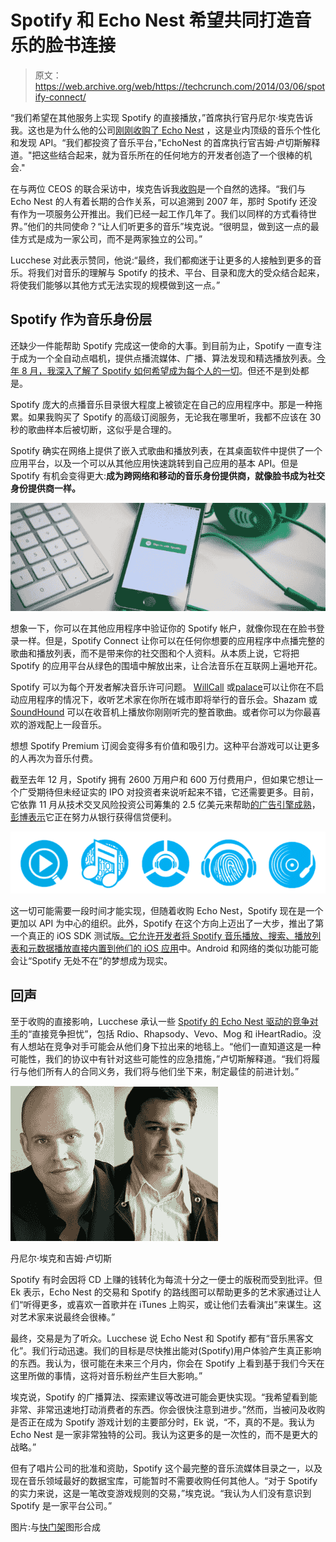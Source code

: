 # Spotify 和 Echo Nest 希望共同打造音乐的脸书连接

> 原文：<https://web.archive.org/web/https://techcrunch.com/2014/03/06/spotify-connect/>

“我们希望在其他服务上实现 Spotify 的直接播放，”首席执行官丹尼尔·埃克告诉我。这也是为什么他的公司[刚刚收购了 Echo Nest](https://web.archive.org/web/20230404201858/https://techcrunch.com/2014/03/06/spotify-acquires-the-echo-nest/) ，这是业内顶级的音乐个性化和发现 API。“我们都投资了音乐平台，”EchoNest 的首席执行官吉姆·卢切斯解释道。"把这些结合起来，就为音乐所在的任何地方的开发者创造了一个很棒的机会."

在与两位 CEOS 的联合采访中，埃克告诉我[收购](https://web.archive.org/web/20230404201858/http://blog.echonest.com/post/78749300941/the-echo-nest-joins-spotify)是一个自然的选择。“我们与 Echo Nest 的人有着长期的合作关系，可以追溯到 2007 年，那时 Spotify 还没有作为一项服务公开推出。我们已经一起工作几年了。我们以同样的方式看待世界。”他们的共同使命？“让人们听更多的音乐”埃克说。“很明显，做到这一点的最佳方式是成为一家公司，而不是两家独立的公司。”

Lucchese 对此表示赞同，他说:“最终，我们都痴迷于让更多的人接触到更多的音乐。将我们对音乐的理解与 Spotify 的技术、平台、目录和庞大的受众结合起来，将使我们能够以其他方式无法实现的规模做到这一点。”

## Spotify 作为音乐身份层

还缺少一件能帮助 Spotify 完成这一使命的大事。到目前为止，Spotify 一直专注于成为一个全自动点唱机，提供点播流媒体、广播、算法发现和精选播放列表。[今年 8 月，我深入了解了 Spotify 如何希望成为每个人的一切](https://web.archive.org/web/20230404201858/https://techcrunch.com/2013/08/10/the-quest-to-be-your-omni-jukebox/)。但还不是到处都是。

Spotify 庞大的点播音乐目录很大程度上被锁定在自己的应用程序中。那是一种拖累。如果我购买了 Spotify 的高级订阅服务，无论我在哪里听，我都不应该在 30 秒的歌曲样本后被切断，这似乎是合理的。

Spotify 确实在网络上提供了嵌入式歌曲和播放列表，在其桌面软件中提供了一个应用平台，以及一个可以从其他应用快速跳转到自己应用的基本 API。但是 Spotify 有机会变得更大:**成为跨网络和移动的音乐身份提供商，就像脸书成为社交身份提供商一样。**

![ios-sdk (1)](img/e40076214a8ddb73b10bde7721dcec7d.png)

想象一下，你可以在其他应用程序中验证你的 Spotify 帐户，就像你现在在脸书登录一样。但是，Spotify Connect 让你可以在任何你想要的应用程序中点播完整的歌曲和播放列表，而不是带来你的社交图和个人资料。从本质上说，它将把 Spotify 的应用平台从绿色的围墙中解放出来，让合法音乐在互联网上遍地开花。

Spotify 可以为每个开发者解决音乐许可问题。 [WillCall](https://web.archive.org/web/20230404201858/https://techcrunch.com/tag/willcall/) 或[palace](https://web.archive.org/web/20230404201858/https://techcrunch.com/2013/03/05/applauze/)可以让你在不启动应用程序的情况下，收听艺术家在你所在城市即将举行的音乐会。Shazam 或 [SoundHound](https://web.archive.org/web/20230404201858/https://techcrunch.com/tag/soundhound/) 可以在收音机上播放你刚刚听完的整首歌曲。或者你可以为你最喜欢的游戏配上一段音乐。

想想 Spotify Premium 订阅会变得多有价值和吸引力。这种平台游戏可以让更多的人再次为音乐付费。

截至去年 12 月，Spotify 拥有 2600 万用户和 600 万付费用户，但如果它想让一个广受期待但未经证实的 IPO 对投资者来说听起来不错，它还需要更多。目前，它依靠 11 月从技术交叉风险投资公司筹集的 2.5 亿美元来帮助[的广告引擎成熟](https://web.archive.org/web/20230404201858/https://techcrunch.com/2014/01/15/spotify-limits/)，[彭博表示](https://web.archive.org/web/20230404201858/http://www.bloomberg.com/news/2014-03-06/spotify-said-to-seek-credit-facility-in-step-toward-ipo.html)它正在努力从银行获得信贷便利。

![Echo Nest Icons](img/4346f1281bcac23a368d9bb689a7192b.png)

这一切可能需要一段时间才能实现，但随着收购 Echo Nest，Spotify 现在是一个更加以 API 为中心的组织。此外，Spotify 在这个方向上迈出了一大步，推出了第一个真正的 iOS SDK 测试版[。它允许开发者将 Spotify 音乐播放、搜索、播放列表和元数据播放](https://web.archive.org/web/20230404201858/http://devnews.spotify.com/2014/03/06/announcing-the-new-spotify-ios-sdk-beta/)[直接内置到他们的 iOS 应用](https://web.archive.org/web/20230404201858/https://developer.spotify.com/technologies/spotify-ios-sdk/tutorial/)中。Android 和网络的类似功能可能会让“Spotify 无处不在”的梦想成为现实。

## 回声

至于收购的直接影响，Lucchese 承认一些 [Spotify 的 Echo Nest 驱动的竞争对手](https://web.archive.org/web/20230404201858/http://echonest.com/customers/)的“直接竞争担忧”，包括 Rdio、Rhapsody、Vevo、Mog 和 iHeartRadio。没有人想站在竞争对手可能会从他们身下拉出来的地毯上。“他们一直知道这是一种可能性，我们的协议中有针对这些可能性的应急措施，”卢切斯解释道。“我们将履行与他们所有人的合同义务，我们将与他们坐下来，制定最佳的前进计划。”

![Daniel Ek And Jim Lucchese](img/6dc683f854af5b5579c50cee6917a089.png)

丹尼尔·埃克和吉姆·卢切斯

Spotify 有时会因将 CD 上赚的钱转化为每流十分之一便士的版税而受到批评。但 Ek 表示，Echo Nest 的交易和 Spotify 的路线图可以帮助更多的艺术家通过让人们“听得更多，或喜欢一首歌并在 iTunes 上购买，或让他们去看演出”来谋生。这对艺术家来说最终会很棒。”

最终，交易是为了听众。Lucchese 说 Echo Nest 和 Spotify 都有“音乐黑客文化”。我们行动迅速。我们的目标是尽快推出能对(Spotify)用户体验产生真正影响的东西。我认为，很可能在未来三个月内，你会在 Spotify 上看到基于我们今天在这里所做的事情，这将对音乐粉丝产生巨大影响。”

埃克说，Spotify 的广播算法、探索建议等改进可能会更快实现。“我希望看到能非常、非常迅速地打动消费者的东西。你会很快注意到进步。”然而，当被问及收购是否正在成为 Spotify 游戏计划的主要部分时，Ek 说，“不，真的不是。我认为 Echo Nest 是一家非常独特的公司。我认为这更多的是一次性的，而不是更大的战略。”

但有了唱片公司的批准和资助，Spotify 这个最完整的音乐流媒体目录之一，以及现在音乐领域最好的数据宝库，可能暂时不需要收购任何其他人。“对于 Spotify 的实力来说，这是一笔改变游戏规则的交易，”埃克说。“我认为人们没有意识到 Spotify 是一家平台公司。”

图片:与[快门架](https://web.archive.org/web/20230404201858/http://www.shutterstock.com/)图形合成